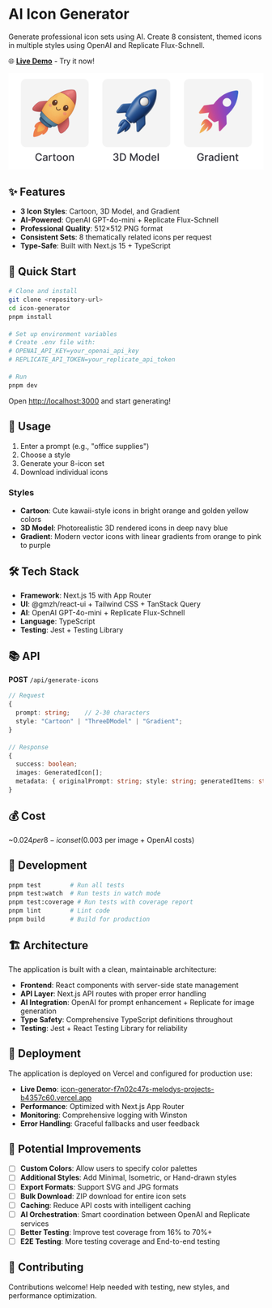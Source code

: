 # AI Icon Generator

Generate professional icon sets using AI. Create 8 consistent, themed icons in multiple styles using OpenAI and Replicate Flux-Schnell.

🌐 **[Live Demo](https://icon-generator-f7n02c47s-melodys-projects-b4357c60.vercel.app/)** - Try it now!

![AI Icon Styles](public/images/style-examples.png)

## ✨ Features

- **3 Icon Styles**: Cartoon, 3D Model, and Gradient
- **AI-Powered**: OpenAI GPT-4o-mini + Replicate Flux-Schnell
- **Professional Quality**: 512×512 PNG format
- **Consistent Sets**: 8 thematically related icons per request
- **Type-Safe**: Built with Next.js 15 + TypeScript

## 🚀 Quick Start

```bash
# Clone and install
git clone <repository-url>
cd icon-generator
pnpm install

# Set up environment variables
# Create .env file with:
# OPENAI_API_KEY=your_openai_api_key
# REPLICATE_API_TOKEN=your_replicate_api_token

# Run
pnpm dev
```

Open [http://localhost:3000](http://localhost:3000) and start generating!

## 📖 Usage

1. Enter a prompt (e.g., "office supplies")
2. Choose a style
3. Generate your 8-icon set
4. Download individual icons

### Styles

- **Cartoon**: Cute kawaii-style icons in bright orange and golden yellow colors
- **3D Model**: Photorealistic 3D rendered icons in deep navy blue
- **Gradient**: Modern vector icons with linear gradients from orange to pink to purple

## 🛠️ Tech Stack

- **Framework**: Next.js 15 with App Router
- **UI**: @gmzh/react-ui + Tailwind CSS + TanStack Query
- **AI**: OpenAI GPT-4o-mini + Replicate Flux-Schnell
- **Language**: TypeScript
- **Testing**: Jest + Testing Library

## 📚 API

**POST** `/api/generate-icons`

```typescript
// Request
{
  prompt: string;    // 2-30 characters
  style: "Cartoon" | "ThreeDModel" | "Gradient";
}

// Response
{
  success: boolean;
  images: GeneratedIcon[];
  metadata: { originalPrompt: string; style: string; generatedItems: string[]; };
}
```

## 💰 Cost

~$0.024 per 8-icon set ($0.003 per image + OpenAI costs)

## 🤝 Development

```bash
pnpm test        # Run all tests
pnpm test:watch  # Run tests in watch mode
pnpm test:coverage # Run tests with coverage report
pnpm lint        # Lint code
pnpm build       # Build for production
```


## 🏗️ Architecture

The application is built with a clean, maintainable architecture:

- **Frontend**: React components with server-side state management
- **API Layer**: Next.js API routes with proper error handling
- **AI Integration**: OpenAI for prompt enhancement + Replicate for image generation
- **Type Safety**: Comprehensive TypeScript definitions throughout
- **Testing**: Jest + React Testing Library for reliability

## 🚀 Deployment

The application is deployed on Vercel and configured for production use:

- **Live Demo**: [icon-generator-f7n02c47s-melodys-projects-b4357c60.vercel.app](https://icon-generator-f7n02c47s-melodys-projects-b4357c60.vercel.app/)
- **Performance**: Optimized with Next.js App Router
- **Monitoring**: Comprehensive logging with Winston
- **Error Handling**: Graceful fallbacks and user feedback



## 🔮 Potential Improvements

- [ ] **Custom Colors**: Allow users to specify color palettes
- [ ] **Additional Styles**: Add Minimal, Isometric, or Hand-drawn styles  
- [ ] **Export Formats**: Support SVG and JPG formats
- [ ] **Bulk Download**: ZIP download for entire icon sets
- [ ] **Caching**: Reduce API costs with intelligent caching
- [ ] **AI Orchestration**: Smart coordination between OpenAI and Replicate services
- [ ] **Better Testing**: Improve test coverage from 16% to 70%+
- [ ] **E2E Testing**: More testing coverage and End-to-end testing 

## 🤝 Contributing

Contributions welcome! Help needed with testing, new styles, and performance optimization.


